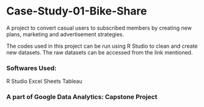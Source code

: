 # Case-Study-01-Bike-Share
A project to convert casual users to subscribed members by creating new plans, marketing and advertisement strategies.

The codes used in this project can be run using R Studio to clean and create new datasets.
The raw datasets can be accessed from the link mentioned.

### Softwares Used:

R Studio
Excel Sheets
Tableau

### A part of Google Data Analytics: Capstone Project
